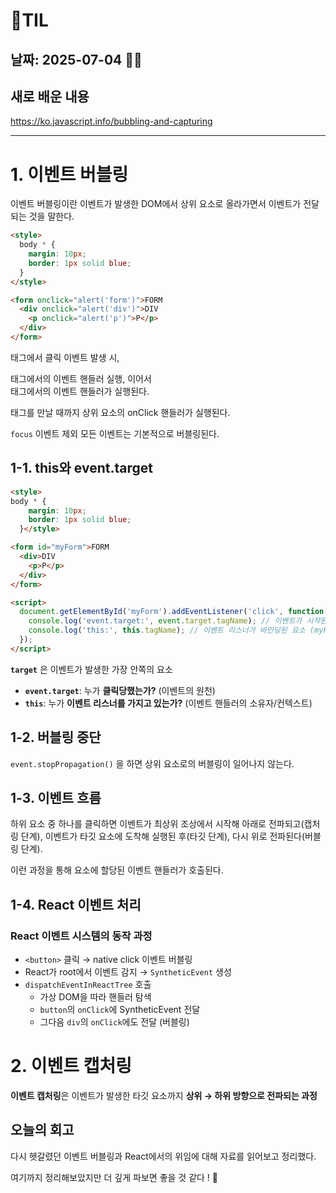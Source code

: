 # 🧾TIL

## 날짜: 2025-07-04 🫧🐳

## 새로 배운 내용
https://ko.javascript.info/bubbling-and-capturing

---

# 1. 이벤트 버블링

이벤트 버블링이란 이벤트가 발생한 DOM에서 상위 요소로 올라가면서 이벤트가 전달되는 것을 말한다.

```html
<style>
  body * {
    margin: 10px;
    border: 1px solid blue;
  }
</style>

<form onclick="alert('form')">FORM
  <div onclick="alert('div')">DIV
    <p onclick="alert('p')">P</p>
  </div>
</form>
```

<p> 태그에서 클릭 이벤트 발생 시, <div> 태그에서의 이벤트 핸들러 실행, 이어서 <form> 태그에서의 이벤트 핸들러가 실행된다.

<document> 태그를 만날 때까지 상위 요소의 onClick 핸들러가 실행된다.

`focus` 이벤트 제외 모든 이벤트는 기본적으로 버블링된다.

## 1-1. this와 event.target

```html
<style>
body * {
    margin: 10px;
    border: 1px solid blue;
  }</style>

<form id="myForm">FORM
  <div>DIV
    <p>P</p>
  </div>
</form>

<script>
  document.getElementById('myForm').addEventListener('click', function(event) {
    console.log('event.target:', event.target.tagName); // 이벤트가 시작된 요소
    console.log('this:', this.tagName); // 이벤트 리스너가 바인딩된 요소 (myForm)
  });
</script>
```

**`target`** 은 이벤트가 발생한 가장 안쪽의 요소

- **`event.target`**: 누가 **클릭당했는가?** (이벤트의 원천)
- **`this`**: 누가 **이벤트 리스너를 가지고 있는가?** (이벤트 핸들러의 소유자/컨텍스트)

## 1-2. 버블링 중단

`event.stopPropagation()` 을 하면 상위 요소로의 버블링이 일어나지 않는다.

## 1-3. 이벤트 흐름

하위 요소 중 하나를 클릭하면 이벤트가 최상위 조상에서 시작해 아래로 전파되고(캡처링 단계), 이벤트가 타깃 요소에 도착해 실행된 후(타깃 단계), 다시 위로 전파된다(버블링 단계). 

이런 과정을 통해 요소에 할당된 이벤트 핸들러가 호출된다.

## 1-4. React 이벤트 처리

### React 이벤트 시스템의 동작 과정

- `<button>` 클릭 → native click 이벤트 버블링
- React가 root에서 이벤트 감지 → `SyntheticEvent` 생성
- `dispatchEventInReactTree` 호출
    - 가상 DOM을 따라 핸들러 탐색
    - `button`의 `onClick`에 SyntheticEvent 전달
    - 그다음 `div`의 `onClick`에도 전달 (버블링)

# 2. 이벤트 캡처링

**이벤트 캡처링**은 이벤트가 발생한 타깃 요소까지 **상위 → 하위 방향으로 전파되는 과정**
## 오늘의 회고

다시 헷갈렸던 이벤트 버블링과 React에서의 위임에 대해 자료를 읽어보고 정리했다.

여기까지 정리해보았지만 더 깊게 파보면 좋을 것 같다 ! 🐾
